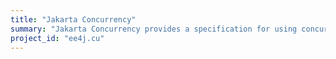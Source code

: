 ```yaml
---
title: "Jakarta Concurrency"
summary: "Jakarta Concurrency provides a specification for using concurrency from application components without compromising container integrity while still preserving the Jakarta EE platform's fundamental benefits."
project_id: "ee4j.cu"
---
```

